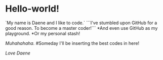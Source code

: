 <h1> Hello-world!</h1>
`My name is Daene and I like to code.`
```I've stumbled upon GitHub for a good reason.
To become a master coder!```
*And even use GitHub as my playground. 
*Or my personal stash!

*Muhahahaha.*
#Someday I'll be inserting the best codes in here!

*Love Daene*

